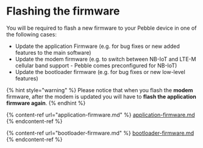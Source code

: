 # Flashing the firmware

You will be required to flash a new firmware to your Pebble device in one of the following cases:

* Update the application Firmware (e.g. for bug fixes or new added features to the main software)
* Update the modem firmware (e.g. to switch between NB-IoT and LTE-M cellular band support - Pebble comes preconfigured for NB-IoT)
* Update the bootloader firmware (e.g. for bug fixes or new low-level features)

{% hint style="warning" %}
Please notice that when you flash the **modem** firmware, after the modem is updated you will have to **flash the application firmware again**.
{% endhint %}

{% content-ref url="application-firmware.md" %}
[application-firmware.md](application-firmware.md)
{% endcontent-ref %}

{% content-ref url="bootloader-firmware.md" %}
[bootloader-firmware.md](bootloader-firmware.md)
{% endcontent-ref %}
